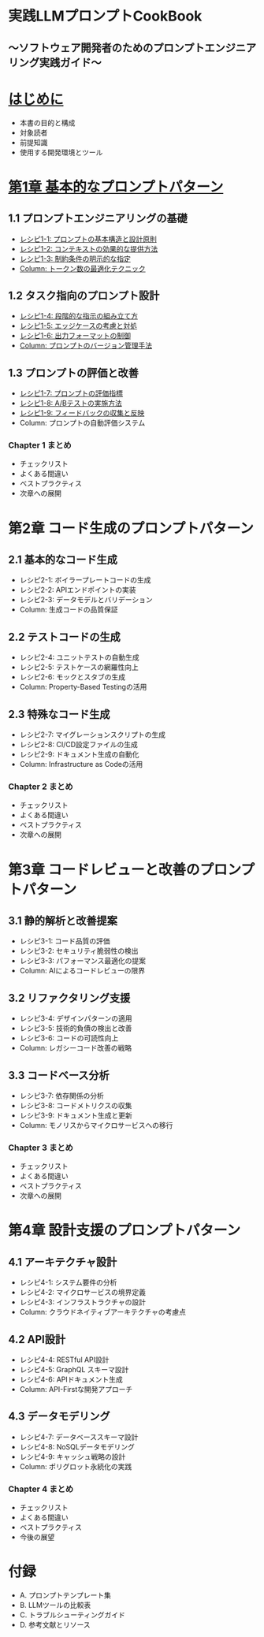 # 実践LLMプロンプトCookBook
## ～ソフトウェア開発者のためのプロンプトエンジニアリング実践ガイド～

# [はじめに](https://github.com/t2k2pp/LLMPromptCookBook/blob/main/chapter%200/introduction.md)
- 本書の目的と構成
- 対象読者
- 前提知識
- 使用する開発環境とツール

# [第1章 基本的なプロンプトパターン](https://github.com/t2k2pp/LLMPromptCookBook/blob/main/chapter%201/recipe%201-1/recipe1-1.md#%E7%AC%AC1%E7%AB%A0-%E5%9F%BA%E6%9C%AC%E7%9A%84%E3%81%AA%E3%83%97%E3%83%AD%E3%83%B3%E3%83%97%E3%83%88%E3%83%91%E3%82%BF%E3%83%BC%E3%83%B3)
## 1.1 プロンプトエンジニアリングの基礎
- [レシピ1-1: プロンプトの基本構造と設計原則](https://github.com/t2k2pp/LLMPromptCookBook/blob/main/chapter%201/recipe%201-1/recipe1-1.md#%E3%83%AC%E3%82%B7%E3%83%941-1-%E3%83%97%E3%83%AD%E3%83%B3%E3%83%97%E3%83%88%E3%81%AE%E5%9F%BA%E6%9C%AC%E6%A7%8B%E9%80%A0%E3%81%A8%E8%A8%AD%E8%A8%88%E5%8E%9F%E5%89%87)
- [レシピ1-2: コンテキストの効果的な提供方法](https://github.com/t2k2pp/LLMPromptCookBook/blob/main/chapter%201/recipe%201-2/recipe1-2.md#%E3%83%AC%E3%82%B7%E3%83%941-2-%E3%82%B3%E3%83%B3%E3%83%86%E3%82%AD%E3%82%B9%E3%83%88%E3%81%AE%E5%8A%B9%E6%9E%9C%E7%9A%84%E3%81%AA%E6%8F%90%E4%BE%9B%E6%96%B9%E6%B3%95)
- [レシピ1-3: 制約条件の明示的な指定](https://github.com/t2k2pp/LLMPromptCookBook/blob/main/chapter%201/recipe%201-3/recipe1-3.md#%E3%83%AC%E3%82%B7%E3%83%941-3-%E5%88%B6%E7%B4%84%E6%9D%A1%E4%BB%B6%E3%81%AE%E6%98%8E%E7%A4%BA%E7%9A%84%E3%81%AA%E6%8C%87%E5%AE%9A)
- [Column: トークン数の最適化テクニック](https://github.com/t2k2pp/LLMPromptCookBook/blob/main/chapter%201/column%201-1/column1-1.md#column-%E3%83%88%E3%83%BC%E3%82%AF%E3%83%B3%E6%95%B0%E3%81%AE%E6%9C%80%E9%81%A9%E5%8C%96%E3%83%86%E3%82%AF%E3%83%8B%E3%83%83%E3%82%AF)

## 1.2 タスク指向のプロンプト設計
- [レシピ1-4: 段階的な指示の組み立て方](https://github.com/t2k2pp/LLMPromptCookBook/blob/main/chapter%201/recipe%201-4/recipe1-4.md)
- [レシピ1-5: エッジケースの考慮と対処](https://github.com/t2k2pp/LLMPromptCookBook/blob/main/chapter%201/recipe%201-5/recipe1-5.md)
- [レシピ1-6: 出力フォーマットの制御](https://github.com/t2k2pp/LLMPromptCookBook/blob/main/chapter%201/recipe%201-6/recipe1-6.md)
- [Column: プロンプトのバージョン管理手法](https://github.com/t2k2pp/LLMPromptCookBook/blob/main/chapter%201/column%201-1/column1-1.md)

## 1.3 プロンプトの評価と改善
- [レシピ1-7: プロンプトの評価指標](https://github.com/t2k2pp/LLMPromptCookBook/blob/main/chapter%201/recipe%201-7/recipe1-7.md)
- [レシピ1-8: A/Bテストの実施方法](https://github.com/t2k2pp/LLMPromptCookBook/blob/main/chapter%201/recipe%201-8/recipe1-8.md)
- [レシピ1-9: フィードバックの収集と反映](https://github.com/t2k2pp/LLMPromptCookBook/blob/main/chapter%201/recipe%201-9/recipe1-9.md)
- Column: プロンプトの自動評価システム

### Chapter 1 まとめ
- チェックリスト
- よくある間違い
- ベストプラクティス
- 次章への展開

# 第2章 コード生成のプロンプトパターン
## 2.1 基本的なコード生成
- レシピ2-1: ボイラープレートコードの生成
- レシピ2-2: APIエンドポイントの実装
- レシピ2-3: データモデルとバリデーション
- Column: 生成コードの品質保証

## 2.2 テストコードの生成
- レシピ2-4: ユニットテストの自動生成
- レシピ2-5: テストケースの網羅性向上
- レシピ2-6: モックとスタブの生成
- Column: Property-Based Testingの活用

## 2.3 特殊なコード生成
- レシピ2-7: マイグレーションスクリプトの生成
- レシピ2-8: CI/CD設定ファイルの生成
- レシピ2-9: ドキュメント生成の自動化
- Column: Infrastructure as Codeの活用

### Chapter 2 まとめ
- チェックリスト
- よくある間違い
- ベストプラクティス
- 次章への展開

# 第3章 コードレビューと改善のプロンプトパターン
## 3.1 静的解析と改善提案
- レシピ3-1: コード品質の評価
- レシピ3-2: セキュリティ脆弱性の検出
- レシピ3-3: パフォーマンス最適化の提案
- Column: AIによるコードレビューの限界

## 3.2 リファクタリング支援
- レシピ3-4: デザインパターンの適用
- レシピ3-5: 技術的負債の検出と改善
- レシピ3-6: コードの可読性向上
- Column: レガシーコード改善の戦略

## 3.3 コードベース分析
- レシピ3-7: 依存関係の分析
- レシピ3-8: コードメトリクスの収集
- レシピ3-9: ドキュメント生成と更新
- Column: モノリスからマイクロサービスへの移行

### Chapter 3 まとめ
- チェックリスト
- よくある間違い
- ベストプラクティス
- 次章への展開

# 第4章 設計支援のプロンプトパターン
## 4.1 アーキテクチャ設計
- レシピ4-1: システム要件の分析
- レシピ4-2: マイクロサービスの境界定義
- レシピ4-3: インフラストラクチャの設計
- Column: クラウドネイティブアーキテクチャの考慮点

## 4.2 API設計
- レシピ4-4: RESTful API設計
- レシピ4-5: GraphQL スキーマ設計
- レシピ4-6: APIドキュメント生成
- Column: API-Firstな開発アプローチ

## 4.3 データモデリング
- レシピ4-7: データベーススキーマ設計
- レシピ4-8: NoSQLデータモデリング
- レシピ4-9: キャッシュ戦略の設計
- Column: ポリグロット永続化の実践

### Chapter 4 まとめ
- チェックリスト
- よくある間違い
- ベストプラクティス
- 今後の展望

# 付録
- A. プロンプトテンプレート集
- B. LLMツールの比較表
- C. トラブルシューティングガイド
- D. 参考文献とリソース
